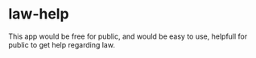 # law-help
This app would be free for public, and would be easy to use, helpfull for public to get help regarding law.

